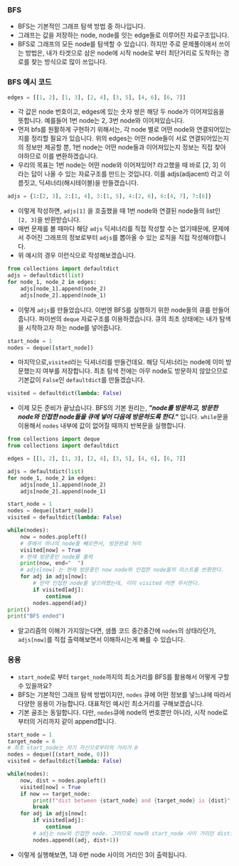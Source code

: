 ### BFS
- BFS는 기본적인 그래프 탐색 방법 중 하나입니다.
- 그래프는 값을 저장하는 node, node를 잇는 edge들로 이루어진 자료구조입니다.
- BFS로 그래프의 모든 node를 탐색할 수 있습니다. 하지만 주로 문제풀이에서 쓰이는 방법은, 내가 타겟으로 삼은 node에 시작 node로 부터 최단거리로 도착하는 경로를 찾는 방식으로 많이 쓰입니다.

### BFS 예시 코드

```python
edges = [[1, 2], [1, 3], [2, 4], [3, 5], [4, 6], [6, 7]]
```

- 각 값은 node 번호이고, edges에 있는 숫자 쌍은 해당 두 node가 이어져있음을 뜻합니다. 예를들어 1번 node는 2, 3번 node와 이어져있습니다.
- 먼저 bfs를 원활하게 구현하기 위해서는, 각 node 별로 어떤 node와 연결되어있는지를 정리할 필요가 있습니다. 위의 edges는 어떤 node들이 서로 연결되어있는지의 정보만 제공할 뿐, 1번 node는 어떤 node들과 이어져있는지 정보는 직접 찾아야하므로 이를 변환하겠습니다.
- 우리의 목표는 1번 node는 어떤 node와 이어져있어? 라고했을 때 바로 [2, 3] 이라는 답이 나올 수 있는 자료구조를 만드는 것입니다. 이를 adjs(adjacent) 라고 이름짓고, 딕셔너리(해시테이블)을 만들겠습니다.

```python
adjs = {1:[2, 3], 2:[1, 4], 3:[1, 5], 4:[2, 6], 6:[4, 7], 7:[6]}
```

- 이렇게 작성하면, `adjs[1]` 을 호출했을 때 1번 node와 연결된 node들의 list인 `[2, 3]`을 반환받습니다.
- 매번 문제를 볼 때마다 해당 `adjs` 딕셔너리를 직접 작성할 수는 없기때문에, 문제에서 주어진 그래프의 정보로부터 `adjs`를 뽑아올 수 있는 로직을 직접 작성해야합니다.
- 위 예시의 경우 이런식으로 작성해보겠습니다.

```python
from collections import defaultdict
adjs = defaultdict(list)
for node_1, node_2 in edges:
    adjs[node_1].append(node_2)
    adjs[node_2].append(node_1)
```

- 이렇게 `adjs`를 만들었습니다. 이번엔  BFS를 실행하기 위한 node들의 큐를 만들어줍니다. 파이썬의 `deque` 자료구조를 이용하겠습니다. 큐의 최초 상태에는 내가 탐색을 시작하고자 하는 node를 넣어줍니다.

```python
start_node = 1
nodes = deque([start_node])
```

- 마지막으로,`visited`라는 딕셔너리를 만들건데요. 해당 딕셔너리는 node에 이미 방문했는지 여부를 저장합니다. 최초 탐색 전에는 아무 node도 방문하지 않았으므로 기본값이 `False`인 `defaultdict`를 만들겠습니다.

```python
visited = defaultdict(lambda: False)
```

- 이제 모든 준비가 끝났습니다. BFS의 기본 원리는, _**"node를 방문하고, 방문한 node와 인접한 node들을 큐에 넣어 다음에 방문하도록 한다."**_ 입니다. `while`문을 이용해서 `nodes` 내부에 값이 없어질 때까지 반복문을 실행합니다.

```python
from collections import deque
from collections import defaultdict

edges = [[1, 2], [1, 3], [2, 4], [3, 5], [4, 6], [6, 7]]

adjs = defaultdict(list)
for node_1, node_2 in edges:
    adjs[node_1].append(node_2)
    adjs[node_2].append(node_1)

start_node = 1
nodes = deque([start_node])
visited = defaultdict(lambda: False)

while(nodes):
    now = nodes.popleft()
    # 큐에서 하나의 node를 빼오면서, 방문완료 처리
    visited[now] = True
    # 현재 방문중인 node를 출력
    print(now, end="  ")
    # adjs[now] 는 현재 방문중인 now node와 인접한 node들의 리스트를 반환한다.
    for adj in adjs[now]:
        # 만약 인접한 node를 넣으려했는데, 이미 visited 라면 무시한다.
        if visited[adj]:
            continue
        nodes.append(adj)
print()
print("BFS ended")
```

- 알고리즘의 이해가 가지않는다면, 샘플 코드 중간중간에 `nodes`의 상태라던가, `adjs[now]`를 직접 출력해보면서 이해하시는게 빠를 수 있습니다.

### 응용
- `start_node`로 부터 `target_node`까지의 최소거리를 BFS를 활용해서 어떻게 구할 수 있을까요?
- BFS는 기본적인 그래프 탐색 방법이지만, `nodes` 큐에 어떤 정보를 넣느냐에 따라서 다양한 응용이 가능합니다. 대표적인 예시인 최소거리를 구해보겠습니다.
- 기본 골조는 동일합니다. 다만, `nodes`큐에 node의 번호뿐만 아니라, 시작 node로부터의 거리까지 같이 append합니다.

```python
start_node = 1
target_node = 6
# 최초 start_node는 자기 자신으로부터의 거리가 0
nodes = deque([(start_node, 0)])
visited = defaultdict(lambda: False)

while(nodes):
    now, dist = nodes.popleft()
    visited[now] = True
    if now == target_node:
        print(f"dist between {start_node} and {target_node} is {dist}" )
        break
    for adj in adjs[now]:
        if visited[adj]:
            continue
        # adj는 now와 인접한 node. 그러므로 now와 start_node 사이 거리인 dist보다 1만큼 더 멀기 때문에 dist+1 을 넣어준다.
        nodes.append((adj, dist+1))
```
- 이렇게 실행해보면, 1과 6번 node 사이의 거리인 3이 출력됩니다.
